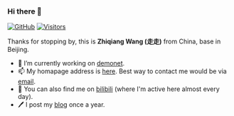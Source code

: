 ### Hi there 👋

[![GitHub](https://img.shields.io/github/followers/zhiqwang.svg?color=teal&logo=github)](https://github.com/zhiqwang?tab=followers)
[![Visitors](https://visitor-badge.glitch.me/badge?page_id=zhiqwang.zhiqwang)](https://github.com/zhiqwang/zhiqwang)

Thanks for stopping by, this is **Zhiqiang Wang (走走)** from China, base in Beijing.

- 👿 I’m currently working on [demonet](https://github.com/vanillapi/demonet).
- 📫 My homapage address is [here](https://zhiqwang.com). Best way to contact me would be via [email](mailto:me@zhiqwang.com).
- 🥳 You can also find me on [bilibili](https://space.bilibili.com/168869832) (where I'm active here almost every day).
- 🖊️ I post my [blog](https://zhiqwang.com/post) once a year.
